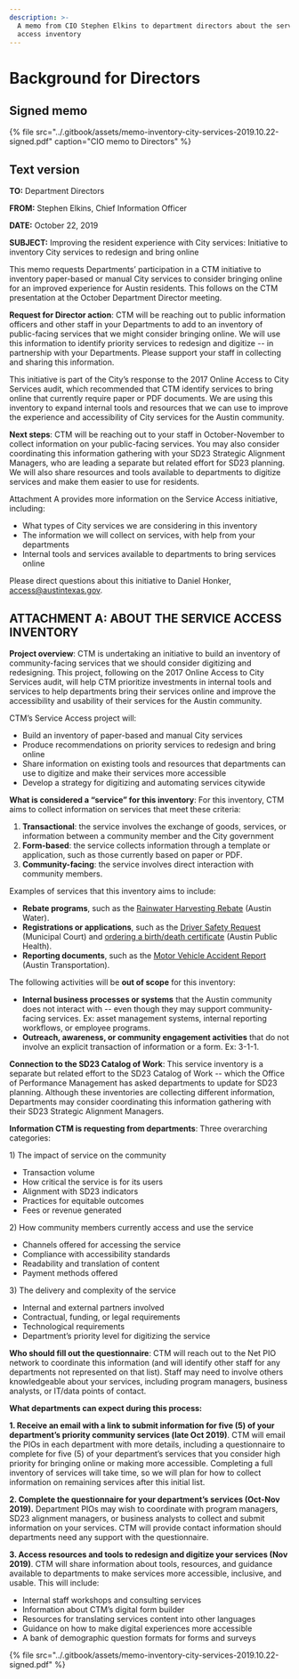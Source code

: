 ```yaml
---
description: >-
  A memo from CIO Stephen Elkins to department directors about the service
  access inventory
---
```


# Background for Directors

## Signed memo

{% file src="../.gitbook/assets/memo-inventory-city-services-2019.10.22-signed.pdf" caption="CIO memo to Directors" %}

## **Text version**

**TO:** Department Directors

**FROM:** Stephen Elkins, Chief Information Officer

**DATE:** October 22, 2019

**SUBJECT:** Improving the resident experience with City services: Initiative to inventory City services to redesign and bring online

This memo requests Departments’ participation in a CTM initiative to inventory paper-based or manual City services to consider bringing online for an improved experience for Austin residents. This follows on the CTM presentation at the October Department Director meeting.

**Request for Director action**: CTM will be reaching out to public information officers and other staff in your Departments to add to an inventory of public-facing services that we might consider bringing online. We will use this information to identify priority services to redesign and digitize -- in partnership with your Departments. Please support your staff in collecting and sharing this information. 

This initiative is part of the City’s response to the 2017 Online Access to City Services audit, which recommended that CTM identify services to bring online that currently require paper or PDF documents. We are using this inventory to expand internal tools and resources that we can use to improve the experience and accessibility of City services for the Austin community.

**Next steps**: CTM will be reaching out to your staff in October-November to collect information on your public-facing services. You may also consider coordinating this information gathering with your SD23 Strategic Alignment Managers, who are leading a separate but related effort for SD23 planning. We will also share resources and tools available to departments to digitize services and make them easier to use for residents. 

Attachment A provides more information on the Service Access initiative, including: 

* What types of City services we are considering in this inventory
* The information we will collect on services, with help from your departments
* Internal tools and services available to departments to bring services online

Please direct questions about this initiative to Daniel Honker, [access@austintexas.gov](mailto:access@austintexas.gov).

## **ATTACHMENT A: ABOUT THE SERVICE ACCESS INVENTORY**

**Project overview**: CTM is undertaking an initiative to build an inventory of community-facing services that we should consider digitizing and redesigning. This project, following on the 2017 Online Access to City Services audit, will help CTM prioritize investments in internal tools and services to help departments bring their services online and improve the accessibility and usability of their services for the Austin community. 

CTM’s Service Access project will:

* Build an inventory of paper-based and manual City services
* Produce recommendations on priority services to redesign and bring online
* Share information on existing tools and resources that departments can use to digitize and make their services more accessible
* Develop a strategy for digitizing and automating services citywide

**What is considered a “service” for this inventory**: For this inventory, CTM aims to collect information on services that meet these criteria:

1. **Transactional**: the service involves the exchange of goods, services, or information between a community member and the City government
2. **Form-based**: the service collects information through a template or application, such as those currently based on paper or PDF. 
3. **Community-facing**: the service involves direct interaction with community members.

Examples of services that this inventory aims to include:

* **Rebate programs**, such as the [Rainwater Harvesting Rebate](http://www.austintexas.gov/sites/default/files/files/Water/Conservation/Rebates_and_Programs/Rainwater_Harvesting_Rebate_Guidelines_and_Application.pdf) \(Austin Water\).
* **Registrations or applications**, such as the [Driver Safety Request](http://www.austintexas.gov/sites/default/files/files/Municipal_Court/DeferredDisposition_Driver_Safety_Course.pdf) \(Municipal Court\) and [ordering a birth/death certificate](http://www.austintexas.gov/sites/default/files/files/Health/VitalRecords/OVR_Walkin_App_English4-16.pdf) \(Austin Public Health\). 
* **Reporting documents**, such as the [Motor Vehicle Accident Report](http://www.austintexas.gov/sites/default/files/files/Transportation/Parking/Accident_Rpt.pdf) \(Austin Transportation\).

The following activities will be **out of scope** for this inventory:

* **Internal business processes or systems** that the Austin community does not interact with -- even though they may support community-facing services. Ex: asset management systems, internal reporting workflows, or employee programs.
* **Outreach, awareness, or community engagement activities** that do not involve an explicit transaction of information or a form. Ex: 3-1-1.

**Connection to the SD23 Catalog of Work**: This service inventory is a separate but related effort to the SD23 Catalog of Work -- which the Office of Performance Management has asked departments to update for SD23 planning. Although these inventories are collecting different information, Departments may consider coordinating this information gathering with their SD23 Strategic Alignment Managers.

**Information CTM is requesting from departments**: Three overarching categories: 

1\) The impact of service on the community

* Transaction volume
* How critical the service is for its users
* Alignment with SD23 indicators
* Practices for equitable outcomes
* Fees or revenue generated

2\) How community members currently access and use the service 

* Channels offered for accessing the service 
* Compliance with accessibility standards
* Readability and translation of content
* Payment methods offered

3\) The delivery and complexity of the service

* Internal and external partners involved
* Contractual, funding, or legal requirements
* Technological requirements
* Department’s priority level for digitizing the service

**Who should fill out the questionnaire**: CTM will reach out to the Net PIO network to coordinate this information \(and will identify other staff for any departments not represented on that list\). Staff may need to involve others knowledgeable about your services, including program managers, business analysts, or IT/data points of contact. 

**What departments can expect during this process:** 

**1. Receive an email with a link to submit information for five \(5\) of your department’s priority community services \(late Oct 2019\)**. CTM will email the PIOs in each department with more details, including a questionnaire to complete for five \(5\) of your department’s services that you consider high priority for bringing online or making more accessible. Completing a full inventory of services will take time, so we will plan for how to collect information on remaining services after this initial list. 

**2. Complete the questionnaire for your department’s services \(Oct-Nov 2019\).** Department PIOs may wish to coordinate with program managers, SD23 alignment managers, or business analysts to collect and submit information on your services. CTM will provide contact information should departments need any support with the questionnaire.

**3. Access resources and tools to redesign and digitize your services \(Nov 2019\)**. CTM will share information about tools, resources, and guidance available to departments to make services more accessible, inclusive, and usable. This will include:

* Internal staff workshops and consulting services 
* Information about CTM’s digital form builder
* Resources for translating services content into other languages
* Guidance on how to make digital experiences more accessible
* A bank of demographic question formats for forms and surveys

{% file src="../.gitbook/assets/memo-inventory-city-services-2019.10.22-signed.pdf" %}

